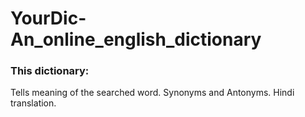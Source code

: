 # YourDic-An_online_english_dictionary
<h3> This dictionary:</h3>
Tells meaning of the searched word.
Synonyms and Antonyms.
Hindi translation.
